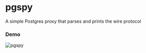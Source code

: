 # pgspy

A simple Postgres proxy that parses and prints the wire protocol

### Demo

![pgspy](https://user-images.githubusercontent.com/12866/96354198-cf08f700-1088-11eb-93ca-ae7dc859e51c.gif)
